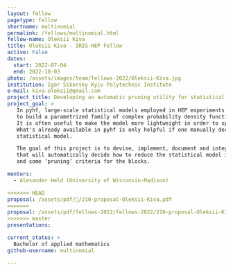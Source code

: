 ```yaml
---
layout: fellow
pagetype: fellow
shortname: multinomial
permalink: /fellows/multinomial.html
fellow-name: Oleksii Kiva
title: Oleksii Kiva - IRIS-HEP Fellow
active: False
dates:
  start: 2022-07-04
  end: 2022-10-03
photo: /assets/images/team/fellows-2022/Oleksii-Kiva.jpg
institution: Igor Sikorsky Kyiv Polytechnic Institute
e-mail: kiva.oleksii@gmail.com
project_title: Developing an automatic pruning utility for statistical models in HistFactory format
project_goal: >
   In pyhf, large-scale statistical models employed in HEP experiments are constructed using a modular approach
   to build a parametrized family of complex probability density functions from more primitive conceptual building blocks.
   It is often useful to make the model more lightweight in order to speed-up the derivation of maximum-likelihood estimates of its parameters.
   What's already available in pyhf is only helpful if one manually decides and specifies exactly what blocks to remove ('prune') from the
   statistical model.

   The goal of this project is to devise, implement, document and integrate into the pyhf library framework a tool
   that will automatically decide how to reduce the statistical model in HistFactory format, given its pyhf-specification
   and some ‘pruning’ criteria for the blocks.

mentors:
  - Alexander Held (University of Wisconsin-Madison)

<<<<<<< HEAD
proposal: /assets/pdf//210-proposal-Oleksii-Kiva.pdf
=======
proposal: /assets/pdf/fellows-2022/fellows-2022/210-proposal-Oleksii-Kiva.pdf
>>>>>>> master
presentations:

current_status: >
  Bachelor of applied mathematics
github-username: multinomial

---
```

